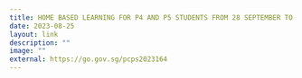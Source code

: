 ```yaml
---
title: HOME BASED LEARNING FOR P4 AND P5 STUDENTS FROM 28 SEPTEMBER TO 3 OCTOBER 2023
date: 2023-08-25
layout: link
description: ""
image: ""
external: https://go.gov.sg/pcps2023164
---
```

